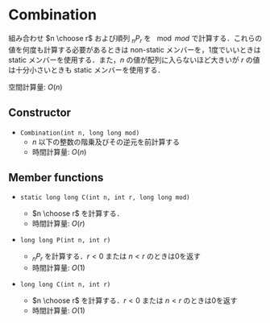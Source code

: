 # Combination

組み合わせ $n \choose r$ および順列 $_n P _r$ を $\mod mod$ で計算する．これらの値を何度も計算する必要があるときは non-static メンバーを，1度でいいときは static メンバーを使用する．また，$n$ の値が配列に入らないほど大きいが $r$ の値は十分小さいときも static メンバーを使用する．

空間計算量: $O(n)$

## Constructor

- `Combination(int n, long long mod)`
    - $n$ 以下の整数の階乗及びその逆元を前計算する
    - 時間計算量: $O(n)$

## Member functions

- `static long long C(int n, int r, long long mod)`
    - $n \choose r$ を計算する．
    - 時間計算量: $O(r)$

- `long long P(int n, int r)`
    - $_n P _r$ を計算する．$r < 0$ または $n < r$ のときは0を返す
    - 時間計算量: $O(1)$

- `long long C(int n, int r)`
    - $n \choose r$ を計算する．$r < 0$ または $n < r$ のときは0を返す
    - 時間計算量: $O(1)$